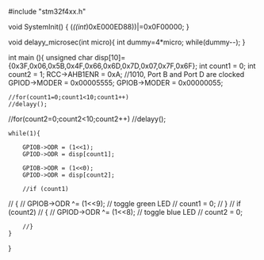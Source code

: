 #include "stm32f4xx.h"

void SystemInit() {
		(*((int*)0xE000ED88))|=0x0F00000;
}

	

void delayy_microsec(int micro){
	int dummy=4*micro;
	while(dummy--);
}


int main (){
	unsigned char disp[10]={0x3F,0x06,0x5B,0x4F,0x66,0x6D,0x7D,0x07,0x7F,0x6F};
  int count1 = 0;
	int count2 = 1;
	RCC->AHB1ENR = 0xA; //1010, Port B and Port D are clocked
	GPIOD->MODER = 0x00005555;
	GPIOB->MODER = 0x00000055;
	
	//for(count1=0;count1<10;count1++)
	//delayy();
  //for(count2=0;count2<10;count2++)
	//delayy();
	
	while(1){
	  	
		GPIOB->ODR = (1<<1);
		GPIOD->ODR = disp[count1];
	 
		GPIOB->ODR = (1<<0);
		GPIOD->ODR = disp[count2];	
		
		//if (count1)
   // {
   //   GPIOB->ODR ^= (1<<9);            // toggle green LED
   //   count1 = 0;
   // }
   // if (count2)
   // {
   //   GPIOD->ODR ^= (1<<8);            // toggle blue LED
     // count2 = 0;
	
		//}		
	}
	
}
